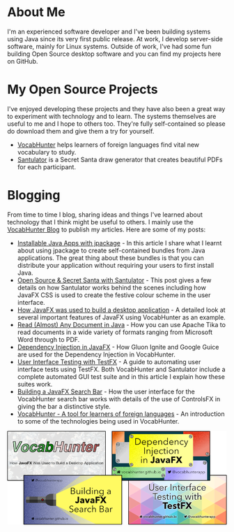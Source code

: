 # About Me

I'm an experienced software developer and I've been building systems using Java since its very first public release. At work, I develop server-side software, mainly for Linux systems. Outside of work, I've had some fun building Open Source desktop software and you can find my projects here on GitHub.

# My Open Source Projects

I've enjoyed developing these projects and they have also been a great way to experiment with technology and to learn. The systems themselves are useful to me and I hope to others too. They're fully self-contained so please do download them and give them a try for yourself.

* [VocabHunter] helps learners of foreign languages find vital new vocabulary to study.
* [Santulator] is a Secret Santa draw generator that creates beautiful PDFs for each participant.

# Blogging

From time to time I blog, sharing ideas and things I've learned about technology that I think might be useful to others. I mainly use the [VocabHunter Blog] to publish my articles. Here are some of my posts:

* [Installable Java Apps with jpackage] - In this article I share what I learnt about using jpackage to create self-contained bundles from Java applications. The great thing about these bundles is that you can distribute your application without requiring your users to first install Java.
* [Open Source & Secret Santa with Santulator] - This post gives a few details on how Santulator works behind the scenes including how JavaFX CSS is used to create the festive colour scheme in the user interface.
* [How JavaFX was used to build a desktop application] - A detailed look at several important features of JavaFX using VocabHunter as an example.
* [Read (Almost) Any Document in Java] - How you can use Apache Tika to read documents in a wide variety of formats ranging from Microsoft Word through to PDF.
* [Dependency Injection in JavaFX] - How Gluon Ignite and Google Guice are used for the Dependency Injection in VocabHunter.
* [User Interface Testing with TestFX] - A guide to automating user interface tests using TestFX. Both VocabHunter and Santulator include a complete automated GUI test suite and in this article I explain how these suites work.
* [Building a JavaFX Search Bar] - How the user interface for the VocabHunter search bar works with details of the use of ControlsFX in giving the bar a distinctive style.
* [VocabHunter - A tool for learners of foreign languages] - An introduction to some of the technologies being used in VocabHunter.

[![VocabHunter](/assets/VocabHunter-Technical-Articles.png)][VocabHunter Blog]

[VocabHunter]:https://github.com/VocabHunter/VocabHunter
[Santulator]:https://github.com/Santulator/Santulator

[VocabHunter Blog]:https://vocabhunter.github.io/blog/

[Installable Java Apps with jpackage]:https://vocabhunter.github.io/2021/07/10/installable-java-apps-with-jpackage.html
[Open Source & Secret Santa with Santulator]:https://medium.com/techking/open-source-secret-santa-with-santulator-9101972359fc
[How JavaFX was used to build a desktop application]:https://medium.com/techking/how-javafx-was-used-to-build-a-desktop-application-7d4c680d8dc
[Read (Almost) Any Document in Java]:https://vocabhunter.github.io/2017/04/30/Read-Any-Document-Format.html
[Dependency Injection in JavaFX]:https://vocabhunter.github.io/2016/11/13/JavaFX-Dependency-Injection.html
[User Interface Testing with TestFX]:https://vocabhunter.github.io/2016/07/27/TestFX.html
[Building a JavaFX Search Bar]:https://vocabhunter.github.io/2017/01/15/Search-Bar.html
[VocabHunter - A tool for learners of foreign languages]:https://medium.com/techking/vocabhunter-a-tool-for-learners-of-foreign-languages-55c467a6250c
